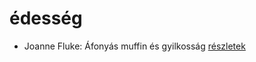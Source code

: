 # édesség

- Joanne Fluke: Áfonyás muffin és gyilkosság [részletek](../_details/Joanne%20Fluke.md#id_622)